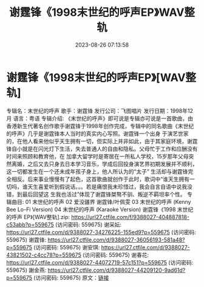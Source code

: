 ﻿---
title: 谢霆锋《1998末世纪的呼声EP》WAV整轨
date: 2023-08-26 07:13:58
categories: WAV车载音乐、镜像
tags: 华语中文
---
# 谢霆锋《1998末世纪的呼声EP》[WAV整轨]

专辑名：末世纪的呼声
歌手：谢霆锋
发行公司：飞图唱片
发行日期：1998年12月
语言：粤语
专辑介绍:
《末世纪的呼声》即可说是专辑亦可说是一首歌曲，由香港新生代著名创作歌手谢霆锋于1998年创作完成，专辑中的同名歌曲《末世纪的呼声》几乎是谢霆锋本人当时的真实内心写照。谢霆锋一个出身
于演艺世家的，在他人看来他似乎天生拥有一切，但实际上并非如此，由于其家庭环境，谢霆锋自小就是在闪光灯下生活，失去普通人的自由和隐私。父母忙于工作和应酬没有时间来照顾和教育他，在
加拿大留学时是寄居在一所私人学校，15岁那年父母突然离婚，之后又去只身去日本学习音乐，学成后回投身演艺界初期发展并不顺利，这一切都发生在一个还未成年孩子身上，他人所认为的“太子”
生活却与谢霆锋完全相反。后来事业慢慢有了起色，这首歌曲就创作于此时，歌词中“谁天生拥有一切吗，谁天生喜爱听到假说话。。。若是痛恨我未珍惜过，我会自言自语中说我没错，到最后回望这
生我也活过”体现了谢霆锋桀骜不驯、叛逆不羁坦率个性。
专辑曲目:
01 末世纪的呼声
02 爱没疆界 谢霆锋/叶佩雯
03 末世纪的呼声 (Kenny Bee Lo-Fi Version)
04 末世纪的呼声 (Karaoke Version)
谢霆锋《1998 末世纪的呼声 EP》[WAV整轨].zip: https://url27.ctfile.com/f/9388027-404887818-c53abb?p=559675
(访问密码: 559675)
谢采妘: https://url27.ctfile.com/d/9388027-34276225-155ed9?p=559675
(访问密码: 559675)
谢霆锋: https://url27.ctfile.com/d/9388027-36056193-581a48?p=559675
(访问密码: 559675)
谢安琪: https://url27.ctfile.com/d/9388027-43821502-c4cc78?p=559675
(访问密码: 559675)
谢春花: https://url27.ctfile.com/d/9388027-44072719-57c151?p=559675
(访问密码: 559675)
謝金燕: https://url27.ctfile.com/d/9388027-44209120-9ad61d?p=559675
(访问密码: 559675)
原文：[链接](https://blog.sina.com.cn/s/blog_1647c7e7601031391.html)